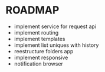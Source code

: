 # ROADMAP

* implement service for request api
* implement routing
* implement templates
* implement list uniques with history
* reestructure folders app
* implement responsive
* notification browser